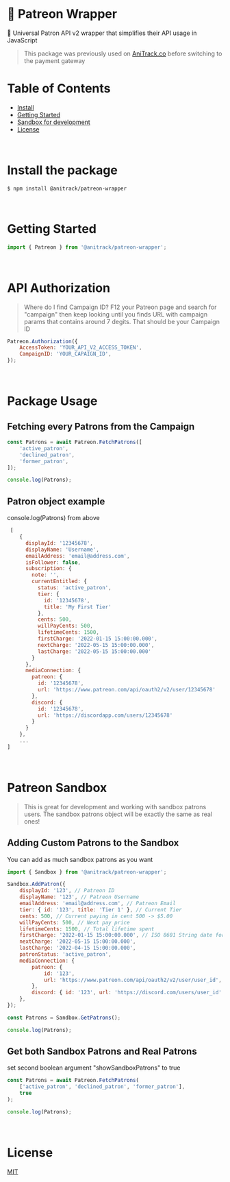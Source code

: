 # 🍊 Patreon Wrapper

💎 Universal Patron API v2 wrapper that simplifies their API usage in JavaScript

> This package was previously used on [AniTrack.co](https://anitrack.co) before switching to the payment gateway

# Table of Contents

-   [Install](#Install%20the%20package)
-   [Getting Started](#Getting%20Started)
-   [Sandbox for development](#Patreon%20Sandbox)
-   [License](#license)

<br />

# Install the package

```
$ npm install @anitrack/patreon-wrapper
```

<br />

# Getting Started

```js
import { Patreon } from '@anitrack/patreon-wrapper';
```

<br />

# API Authorization

> Where do I find Campaign ID? F12 your Patreon page and search for "campaign" then keep looking until you finds URL with campaign params that contains around 7 degits. That should be your Campaign ID

```js
Patreon.Authorization({
    AccessToken: 'YOUR_API_V2_ACCESS_TOKEN',
    CampaignID: 'YOUR_CAPAIGN_ID',
});
```

<br />

# Package Usage

## Fetching every Patrons from the Campaign

```js
const Patrons = await Patreon.FetchPatrons([
    'active_patron',
    'declined_patron',
    'former_patron',
]);

console.log(Patrons);
```

## Patron object example

console.log(Patrons) from above

```js
 [
    {
      displayId: '12345678',
      displayName: 'Username',
      emailAddress: 'email@address.com',
      isFollower: false,
      subscription: {
        note: '',
        currentEntitled: {
          status: 'active_patron',
          tier: {
            id: '12345678',
            title: 'My First Tier'
          },
          cents: 500,
          willPayCents: 500,
          lifetimeCents: 1500,
          firstCharge: '2022-01-15 15:00:00.000',
          nextCharge: '2022-05-15 15:00:00.000',
          lastCharge: '2022-05-15 15:00:00.000'
        }
      },
      mediaConnection: {
        patreon: {
          id: '12345678',
          url: 'https://www.patreon.com/api/oauth2/v2/user/12345678'
        },
        discord: {
          id: '12345678',
          url: 'https://discordapp.com/users/12345678'
        }
      }
    },
    ...
]
```

<br />

# Patreon Sandbox

> This is great for development and working with sandbox patrons users. The sandbox patrons object will be exactly the same as real ones!

## Adding Custom Patrons to the Sandbox

You can add as much sandbox patrons as you want

```js
import { Sandbox } from '@anitrack/patreon-wrapper';

Sandbox.AddPatron({
    displayId: '123', // Patreon ID
    displayName: '123', // Patreon Username
    emailAddress: 'email@address.com', // Patreon Email
    tier: { id: '123', title: 'Tier 1' }, // Current Tier
    cents: 500, // Current paying in cent 500 -> $5.00
    willPayCents: 500, // Next pay price
    lifetimeCents: 1500, // Total lifetime spent
    firstCharge: '2022-01-15 15:00:00.000', // ISO 8601 String date format
    nextCharge: '2022-05-15 15:00:00.000',
    lastCharge: '2022-04-15 15:00:00.000',
    patronStatus: 'active_patron',
    mediaConnection: {
        patreon: {
            id: '123',
            url: 'https://www.patreon.com/api/oauth2/v2/user/user_id',
        },
        discord: { id: '123', url: 'https://discord.com/users/user_id' },
    },
});

const Patrons = Sandbox.GetPatrons();

console.log(Patrons);
```

## Get both Sandbox Patrons and Real Patrons

set second boolean argument "showSandboxPatrons" to true

```js
const Patrons = await Patreon.FetchPatrons(
    ['active_patron', 'declined_patron', 'former_patron'],
    true
);

console.log(Patrons);
```

<br />

# License

[MIT](LICENSE)
